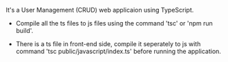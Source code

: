 It's a User Management (CRUD) web applicaion using TypeScript.

* Compile all the ts files to js files using the command 'tsc' or 'npm run build'.

* There is a ts file in front-end side, compile it seperately to js with command 'tsc public/javascript/index.ts' before running the application.
